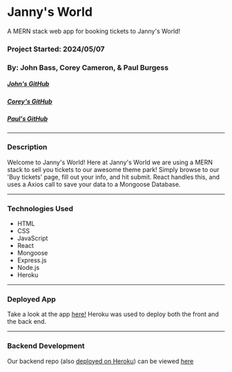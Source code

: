 # Janny's World
A MERN stack web app for booking tickets to Janny's World!
### Project Started: 2024/05/07
### By: John Bass, Corey Cameron, & Paul Burgess
##### [John's GitHub](https://github.com/johnbean36)
##### [Corey's GitHub](https://github.com/nottmonk)
##### [Paul's GitHub](https://github.com/pauljburgess)

***

### **Description**
Welcome to Janny's World! Here at Janny's World we are using a MERN stack to sell you tickets to our awesome theme park! Simply browse to our 'Buy tickets' page, fill out your info, and hit submit. React handles this, and uses a Axios call to save your data to a Mongoose Database.

---

### **Technologies Used**

- HTML
- CSS
- JavaScript
- React
- Mongoose
- Express.js
- Node.js
- Heroku

---

### **Deployed App**

Take a look at the app [here!]() Heroku was used to deploy both the front and the back end.


---

### **Backend Development**

Our backend repo (also [deployed on Heroku](https://jannysthemepark-84d4689535be.herokuapp.com/)) can be viewed [here](https://github.com/johnbean36/JannysThemePark)


